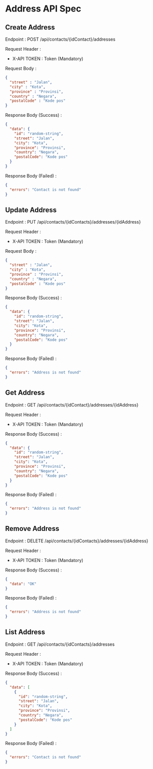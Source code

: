 # Address API Spec

## Create Address

Endpoint : POST /api/contacts/{idContact}/addresses

Request Header :

- X-API TOKEN : Token (Mandatory)

Request Body :

```json
{
  "street" : "Jalan",
  "city" : "Kota",
  "province" : "Provinsi",
  "country" : "Negara",
  "postalCode" : "Kode pos"
}
```

Response Body (Success) :

```json
{
  "data": {
    "id": "random-string",
    "street": "Jalan",
    "city": "Kota",
    "province": "Provinsi",
    "country": "Negara",
    "postalCode": "Kode pos"
  }
}
```

Response Body (Failed) :

```json
{
  "errors": "Contact is not found"
}
```

## Update Address

Endpoint : PUT /api/contacts/{idContacts}/addresses/{idAddress}

Request Header :

- X-API TOKEN : Token (Mandatory)

Request Body :

```json
{
  "street" : "Jalan",
  "city" : "Kota",
  "province" : "Provinsi",
  "country" : "Negara",
  "postalCode" : "Kode pos"
}
```

Response Body (Success) :

```json
{
  "data": {
    "id": "random-string",
    "street": "Jalan",
    "city": "Kota",
    "province": "Provinsi",
    "country": "Negara",
    "postalCode": "Kode pos"
  }
}
```

Response Body (Failed) :

```json
{
  "errors": "Address is not found"
}
```

## Get Address

Endpoint : GET /api/contacts/{idContact}/addresses/{idAddress}

Request Header :

- X-API TOKEN : Token (Mandatory)

Response Body (Success) :

```json
{
  "data": {
    "id": "random-string",
    "street": "Jalan",
    "city": "Kota",
    "province": "Provinsi",
    "country": "Negara",
    "postalCode": "Kode pos"
  }
}
```

Response Body (Failed) :

```json
{
  "errors": "Address is not found"
}
```

## Remove Address

Endpoint : DELETE /api/contacts/{idContacts}/addresses/{idAddress}

Request Header :

- X-API TOKEN : Token (Mandatory)

Response Body (Success) :

```json
{
  "data": "OK"
}
```

Response Body (Failed) :

```json
{
  "errors": "Address is not found"
}
```

## List Address

Endpoint : GET /api/contacts/{idContacts}/addresses

Request Header :

- X-API TOKEN : Token (Mandatory)

Response Body (Success) :

```json
{
  "data": [
    {
      "id": "random-string",
      "street": "Jalan",
      "city": "Kota",
      "province": "Provinsi",
      "country": "Negara",
      "postalCode": "Kode pos"
    }
  ]
}
```

Response Body (Failed) :

```json
{
  "errors": "Contact is not found"
}
```